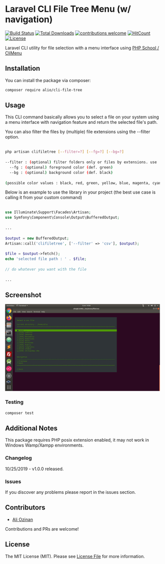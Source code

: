 # Laravel CLI File Tree Menu (w/ navigation)

[![Build Status](https://travis-ci.org/aliozinan/cli-file-tree.svg?branch=master)](https://travis-ci.org/aliozinan/cli-file-tree)
[![Total Downloads](https://poser.pugx.org/alio/cli-file-tree/downloads.png)](https://packagist.org/packages/alio/cli-file-tree)
[![contributions welcome](https://img.shields.io/badge/contributions-welcome-brightgreen.svg?style=flat)](https://github.com/aliozinan/cli-file-tree/issues)
[![HitCount](http://hits.dwyl.io/aliozinan/cli-file-tree.svg)](http://hits.dwyl.io/aliozinan/cli-file-tree)
[![License](https://poser.pugx.org/alio/cli-file-tree/license)](https://github.com/aliozinan/cli-file-tree/blob/master/LICENSE.md)

Laravel CLI utility for file selection with a menu interface using [PHP School / CliMenu](https://github.com/php-school/cli-menu)

## Installation

You can install the package via composer:

```bash
composer require alio/cli-file-tree
```

## Usage

This CLI command basically allows you to select a file on your system using a menu interface with navigation feature and return the selected file's path.

You can also filter the files by (multiple) file extensions using the --filter option.

```bash

php artisan clifiletree [--filter=?] [--fg=?] [--bg=?]

--filter : (optional) filter folders only or files by extensions. use 'folder' to display folders only. Supports multiple file extension filters by seperating with comma (Ex: csv,xls)
  --fg : (optional) foreground color (def. green)
  --bg : (optional) background color (def. black)

(possible color values : black, red, green, yellow, blue, magenta, cyan, white)

```

Below is an example to use the library in your project (the best use case is calling it from your custom command)

``` php

use Illuminate\Support\Facades\Artisan;
use Symfony\Component\Console\Output\BufferedOutput;

...

$output = new BufferedOutput;
Artisan::call('clifiletree', ['--filter' => 'csv'], $output);

$file = $output->fetch();
echo 'selected file path : ' . $file;

// do whatever you want with the file

...

```

## Screenshot

<img src="https://raw.githubusercontent.com/aliozinan/cli-file-tree/stable/cli-file-tree-screenshot.jpg" />

### Testing

``` bash
composer test
```

## Additional Notes

This package requires PHP posix extension enabled, it may not work in Windows Wamp/Xampp environments.

### Changelog

10/25/2019 - v1.0.0 released.

### Issues

If you discover any problems please report in the issues section.

## Contributors

- [Ali Ozinan](https://github.com/aliozinan)

Contributions and PRs are welcome!

## License

The MIT License (MIT). Please see [License File](LICENSE.md) for more information.
